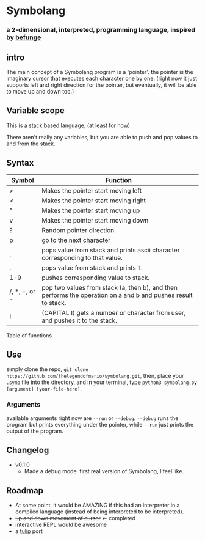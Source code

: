 # Symbolang
### a 2-dimensional, interpreted, programming language, inspired by [befunge](https://esolangs.org/wiki/Befunge)
## intro

The main concept of a Symbolang program is a 'pointer'. the pointer is the
imaginary cursor that executes each character one by one. (right now it
just supports left and right direction for the pointer, but eventually,
it will be able to move up and down too.)

## Variable scope

This is a stack based language, (at least for now)

There aren't really any variables, but you are able to push and pop values to and from the stack.

## Syntax
| Symbol | Function |
|----------------|------------------------------------------|
| >              | Makes the pointer start moving left |
| <              | Makes the pointer start moving right |
| ^              | Makes the pointer start moving up |
| v              | Makes the pointer start moving down |
| ?              | Random pointer direction |
| p              | go to the next character |
| ,              | pops value from stack and prints ascii character corresponding to that value.     |
| .              | pops value from stack and prints it. |
| 1-9            | pushes corresponding value to stack. |
| /, *, +, or -  | pop two values from stack (a, then b), and then performs the operation on a and b and pushes result to stack.|
| I              | (CAPITAL I) gets a number or character from user, and pushes it to the stack.                                |



Table of functions

## Use
simply clone the repo, `git clone https://github.com/thelegendofmario/symbolang.git`,
then, place your `.symb` file into the directory, and in your terminal, type
`python3 symbolang.py [argument] [your-file-here]`.

### Arguments
available arguments right now are `--run` or `--debug`.
`--debug` runs the program but prints everything under the pointer,
while `--run` just prints the output of the program.

## Changelog
* v0.1.0
    * Made a debug mode. first real version of Symbolang, I feel like.

## Roadmap
* At some point, it would be AMAZING if this had an interpreter in a compiled
language (instead of being interpreted to be interpreted).
* ~~up and down movement of cursor~~ <- completed
* interactive REPL would be awesome
* a [tulip](https://tulip.computer) port
